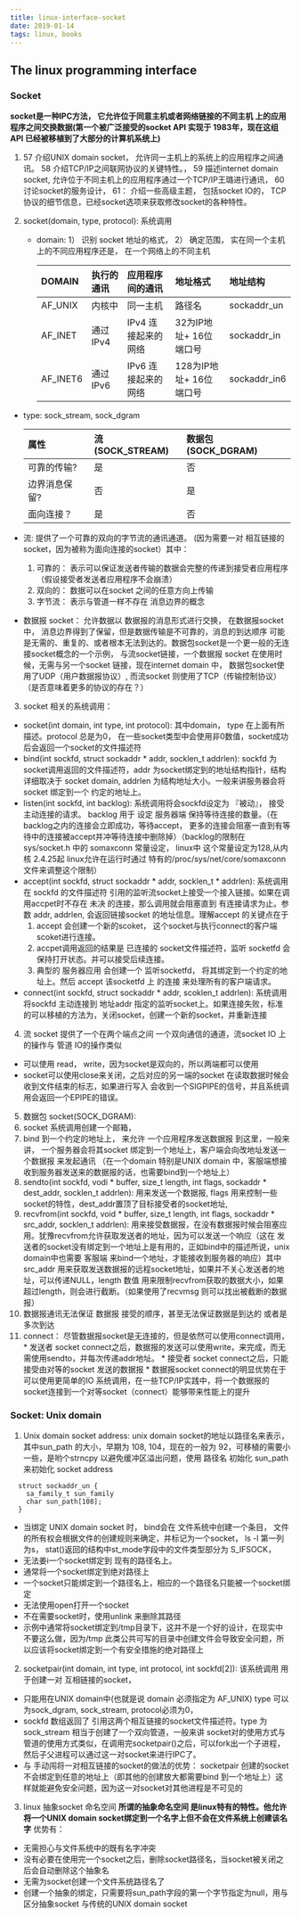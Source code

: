 ```yaml
---
title: linux-interface-socket
date: 2019-01-14
tags: linux, books
---
```

The linux programming interface
----------

### Socket
**socket是一种IPC方法， 它允许位于同意主机或者网络链接的不同主机 上的应用程序之间交换数据(第一个被广泛接受的socket API 实现于 1983年，现在这组API 已经被移植到了大部分的计算机系统上)**
1. 57 介绍UNIX domain socket， 允许同一主机上的系统上的应用程序之间通讯。 58 介绍TCP/IP之间联网协议的关键特性。， 59 描述internet domain socket, 允许位于不同主机上的应用程序通过一个TCP/IP王璐进行通讯， 60 讨论socket的服务设计， 61： 介绍一些高级主题， 包括socket IO的， TCP协议的细节信息，已经socket选项来获取修改socket的各种特性。
2. socket(domain, type, protocol): 系统调用

    * domain: 1） 识别 socket 地址的格式， 2） 确定范围， 实在同一个主机上的不同应用程序还是， 在一个网络上的不同主机

      | DOMAIN | 执行的通讯 | 应用程序间的通讯 | 地址格式 | 地址结构
      | :------------- | :------------- | :------ | :------ | :-------- |
      | AF_UNIX | 内核中| 同一主机 | 路径名 | sockaddr_un |
      | AF_INET | 通过IPv4 | IPv4 连接起来的网络 | 32为IP地址+ 16位端口号 | sockaddr_in |
      | AF_INET6 | 通过IPv6 | IPv6 连接起来的网络 | 128为IP地址+ 16位端口号 | sockaddr_in6 |

  * type: sock_stream, sock_dgram

      | 属性 | 流(SOCK_STREAM) | 数据包 (SOCK_DGRAM)|
      | :------------- | :------------- | :----- |
      | 可靠的传输? | 是 | 否 |
      | 边界消息保留? | 否 | 是|
      | 面向连接？| 是 | 否 |

  * 流: 提供了一个可靠的双向的字节流的通讯通道。 (因为需要一对 相互链接的socket，因为被称为面向连接的socket）其中：
    1. 可靠的： 表示可以保证发送者传输的数据会完整的传递到接受者应用程序 （假设接受者发送者应用程序不会崩溃）
    2. 双向的： 数据可以在socket 之间的任意方向上传输
    3. 字节流： 表示与管道一样不存在 消息边界的概念
  * 数据报 socket： 允许数据以 数据报的消息形式进行交换， 在数据报socket中， 消息边界得到了保留，但是数据传输是不可靠的，消息的到达顺序 可能是无需的、重复的、或者根本无法到达的。数据包socket是一个更一般的无连接socket概念的一个示例， 与流socket链接，一个数据报 socket 在使用时候，无需与另一个socket 链接，现在internet domain 中， 数据包socket使用了UDP（用户数据报协议）, 而流socket 则使用了TCP（传输控制协议）（是否意味着更多的协议的存在？）
3. socket 相关的系统调用：  
  * socket(int domain, int type, int protocol): 其中domain， type 在上面有所描述。protocol 总是为0， 在一些socket类型中会使用非0数值，socket成功后会返回一个socket的文件描述符
  * bind(int sockfd, struct sockaddr * addr, socklen_t addrlen): sockfd 为 socket调用返回的文件描述符，addr 为socket绑定到的地址结构指针，结构详细取决于 socket domain, addrlen 为结构地址大小。一般来讲服务器会将socket 绑定到一个 约定的地址上。
  * listen(int sockfd, int backlog): 系统调用将会sockfd设定为 『被动』， 接受主动连接的请求。 backlog 用于 设定 服务器端 保持等待连接的数量。（在backlog之内的连接会立即成功，等待accept， 更多的连接会阻塞一直到有等待中的连接被accept并冲等待连接中删除掉）（backlog的限制在sys/socket.h 中的 somaxconn 常量设定， linux中 这个常量设定为128,从内核 2.4.25起 linux允许在运行时通过 特有的/proc/sys/net/core/somaxconn 文件来调整这个限制）
  * accept(int sockfd, struct sockaddr * addr, socklen_t * addrlen): 系统调用在 sockfd 的文件描述符 引用的监听流socket上接受一个接入链接。如果在调用accpet时不存在 未决 的连接，那么调用就会阻塞直到 有连接请求为止。参数 addr, addrlen, 会返回链接socket 的地址信息。理解accept 的关键点在于
    1. accept 会创建一个新的scoket， 这个socket与执行connect的客户端scoket进行连接。
    2. accpet调用返回的结果是 已连接的 socket文件描述符，监听 socketfd 会保持打开状态。并可以接受后续连接。
    3. 典型的 服务器应用 会创建一个 监听socketfd， 将其绑定到一个约定的地址上。然后 accept 该socketfd 上 的连接 来处理所有的客户端请求。
  * connect(int sockfd, struct sockaddr * addr, scoklen_t addrlen): 系统调用将sockfd 主动连接到 地址addr 指定的监听socket上。如果连接失败，标准的可以移植的方法为，关闭socket，创建一个新的socket，并重新连接
4. 流 socket 提供了一个在两个端点之间 一个双向通信的通道，流socket IO 上的操作与 管道 IO的操作类似
  * 可以使用 read， write，因为socket是双向的，所以两端都可以使用
  * socket可以使用close来关闭，之后对应的另一端的socket 在读取数据时候会收到文件结束的标志，如果进行写入 会收到一个SIGPIPE的信号，并且系统调用会返回一个EPIPE的错误。
5. 数据包 socket(SOCK_DGRAM):
  1. socket 系统调用创建一个邮箱，
  2. bind 到一个约定的地址上， 来允许 一个应用程序发送数据报 到这里，一般来讲， 一个服务器会将其socket 绑定到一个地址上，客户端会向改地址发送一个数据报 来发起通讯 （在一个domain 特别是UNIX domain 中，客服端想接收到服务器发送来的数据报的话，也需要bind到一个地址上）
  3. sendto(int sockfd, vodi * buffer, size_t length, int flags, sockaddr * dest_addr, socklen_t addrlen): 用来发送一个数据报, flags 用来控制一些socket的特性，dest_addr置顶了目标接受者的socket地址,
  4. recvfrom(int sockfd, void * buffer, size_t length, int flags, sockaddr * src_addr, socklen_t addrlen): 用来接受数据报，在没有数据报时候会阻塞应用。犹豫recvfrom允许获取发送者的地址，因为可以发送一个响应（这在 发送者的socket没有绑定到一个地址上是有用的，正如bind中的描述所说，unix domain中也需要 客服端 来bind一个地址，才能接收到服务器的响应）其中 src_addr 用来获取发送数据报的远程socket地址，如果并不关心发送者的地址，可以传递NULL，length 数值 用来限制recvfrom获取的数据大小，如果超过length，则会进行截断。（如果使用了recvmsg 则可以找出被截断的数据报）
  5. 数据报通讯无法保证 数据报 接受的顺序，甚至无法保证数据是到达的 或者是 多次到达
  6. connect： 尽管数据报socket是无连接的，但是依然可以使用connect调用，
    * 发送者 socket connect之后，数据报的发送可以使用write，来完成，而无需使用sendto，并每次传递addr地址。
    * 接受者 socket connect之后，只能接受由对等的socket 发送的数据报
    * 数据报socket connect的明显优势在于 可以使用更简单的IO 系统调用，在一些TCP/IP实践中，将一个数据报的socket连接到一个对等socket（connect）能够带来性能上的提升



### Socket: Unix domain

1. Unix domain socket address:
  unix domain socket的地址以路径名来表示，其中sun_path 的大小，早期为 108, 104，现在的一般为 92，可移植的需要小一些，是哟个strncpy 以避免缓冲区溢出问题，使用 路径名 初始化 sun_path 来初始化 socket address
  ```
    struct sockaddr_un {
      sa_family_t sun_family
      char sun_path[108];
    }

  ```

  * 当绑定 UNIX domain socket 时， bind会在 文件系统中创建一个条目， 文件的所有权会根据文件的创建规则来确定，并标记为一个socket， ls -l 第一列 为s， stat()返回的结构中st_mode字段中的文件类型部分为 S_IFSOCK，
  * 无法姜i一个socket绑定到 现有的路径名上。
  * 通常将一个socket绑定到绝对路径上
  * 一个socket只能绑定到一个路径名上，相应的一个路径名只能被一个socket绑定
  * 无法使用open打开一个socket
  * 不在需要socket时，使用unlink 来删除其路径
  * 示例中通常将socket绑定到/tmp目录下，这并不是一个好的设计，在现实中不要这么做，因为/tmp 此类公共可写的目录中创建文件会导致安全问题，所以应该将socket绑定到一个有安全措施的绝对路径上
2. socketpair(int domain, int type, int protocol, int sockfd[2]): 该系统调用 用于创建一对 互相链接的socket，
  * 只能用在UNIX domain中(也就是说 domain 必须指定为 AF_UNIX) type 可以为sock_dgram, sock_stream, protocol必须为0，
  * sockfd 数组返回了 引用这两个相互链接的socket文件描述符。type 为sock_stream 相当于创建了一个双向管道，一般来讲 socket对的使用方式与管道的使用方式类似，在调用完socketpair()之后，可以fork出一个子进程，然后子父进程可以通过这一对socket来进行IPC了。
  * 与 手动闯将一对相互链接的socket的做法的优势： socketpair 创建的socket不会绑定到任意的地址上（即其他的创建放大都需要bind 到一个地址上）这样就能避免安全问题，因为这一对socket对其他进程是不可见的
3. linux 抽象socket 命名空间
  **所谓的抽象命名空间 是linux特有的特性。他允许将一个UNIX domain socket绑定到一个名字上但不会在文件系统上创建该名字** 优势有：
  * 无需担心与文件系统中的既有名字冲突
  * 没有必要在使用完一个socket之后，删除socket路径名，当socket被关闭之后会自动删除这个抽象名
  * 无需为socket创建一个文件系统路径名了
  * 创建一个抽象的绑定，只需要将sun_path字段的第一个字节指定为null，用与区分抽象socket 与传统的UNIX domain socket
